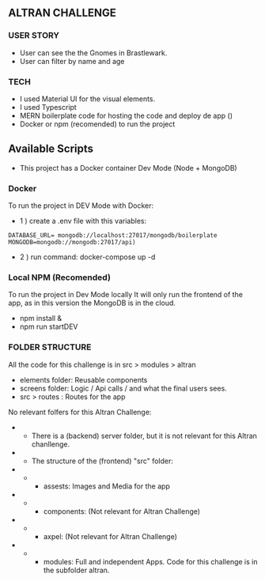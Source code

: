## ALTRAN CHALLENGE

### USER STORY
- User can see the the Gnomes in Brastlewark. 
- User can filter by name and age

### TECH
- I used Material UI for the visual elements. 
- I used Typescript
- MERN boilerplate code for hosting the code and deploy de app ()
- Docker or npm (recomended) to run the project

## Available Scripts
 - This project has a Docker container Dev Mode (Node + MongoDB)

### Docker 
 To run the project in DEV Mode with Docker: 
 - 1 ) create a .env file with this variables:
```
DATABASE_URL= mongodb://localhost:27017/mongodb/boilerplate
MONGODB=mongodb://mongodb:27017/api)
```
- 2 ) run command:  docker-compose up -d

### Local NPM (Recomended)
To run the project in Dev Mode locally
It will only run the frontend of the app, as in this version the MongoDB is in the cloud. 

- npm install
&
- npm run startDEV


### FOLDER STRUCTURE

All the code for this challenge is in src > modules > altran
- elements folder: Reusable components
- screens folder: Logic / Api calls / and what the final users sees. 
- src > routes : Routes for the app 

No relevant folfers for this Altran Challenge:
- - There is a (backend) server folder, but it is not relevant for this Altran chanllenge. 
- - The structure of the (frontend) "src" folder:
- - - assests: Images and Media for the app
- - - components: (Not relevant for Altran Challenge)
- - - axpel: (Not relevant for Altran Challenge)
- - - modules: Full and independent Apps. Code for this challenge is in the subfolder altran. 
